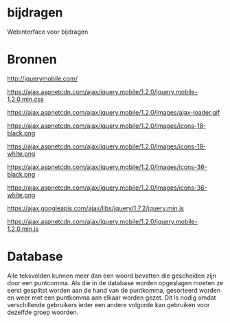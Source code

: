bijdragen
=========

Webinterface voor bijdragen

Bronnen
=======

http://jquerymobile.com/

https://ajax.aspnetcdn.com/ajax/jquery.mobile/1.2.0/jquery.mobile-1.2.0.min.css

https://ajax.aspnetcdn.com/ajax/jquery.mobile/1.2.0/images/ajax-loader.gif

https://ajax.aspnetcdn.com/ajax/jquery.mobile/1.2.0/images/icons-18-black.png

https://ajax.aspnetcdn.com/ajax/jquery.mobile/1.2.0/images/icons-18-white.png

https://ajax.aspnetcdn.com/ajax/jquery.mobile/1.2.0/images/icons-36-black.png

https://ajax.aspnetcdn.com/ajax/jquery.mobile/1.2.0/images/icons-36-white.png

https://ajax.googleapis.com/ajax/libs/jquery/1.7.2/jquery.min.js

https://ajax.aspnetcdn.com/ajax/jquery.mobile/1.2.0/jquery.mobile-1.2.0.min.js

Database
========

Alle teksvelden kunnen meer dan een woord bevatten die gescheiden zijn door een puntcomma. Als die in de database worden opgeslagen moeten ze eerst gesplitst worden aan de hand van de puntkomma, gesorteerd worden en weer met een puntkomma aan elkaar worden gezet. Dit is nodig omdat verschillende gebruikers ieder een andere volgorde kan gebruiken voor dezelfde groep woorden.
